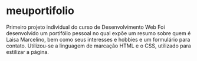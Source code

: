 # meuportifolio
Primeiro projeto individual do curso de Desenvolvimento Web
Foi desenvolvido um portifólio pessoal no qual expõe um resumo sobre quem é Laisa Marcelino, bem como seus interesses e hobbies e um formulário para contato.
Utilizou-se a linguagem de marcação HTML e o CSS, utilizado para estilizar a página. 

